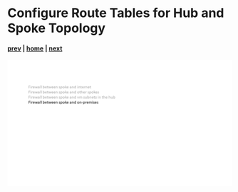 # Configure Route Tables for Hub and Spoke Topology

#### [prev](./22.md) | [home](../welcome.md) | [next](./24.md)

![slide 23](/png/configure-route-tables-for-hub-and-spoke-topology/23.png)

